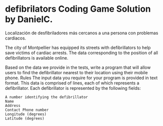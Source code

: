 # defibrilators Coding Game Solution by DanielC.
Localización de desfibriladores más cercanos a una persona con problemas cardiacos.

The city of Montpellier has equipped its streets with defibrillators to help save victims of cardiac arrests. The data corresponding to the position of all defibrillators is available online.

Based on the data we provide in the tests, write a program that will allow users to find the defibrillator nearest to their location using their mobile phone.
  Rules
The input data you require for your program is provided in text format.
This data is comprised of lines, each of which represents a defibrillator. Each defibrillator is represented by the following fields:

    A number identifying the defibrillator
    Name
    Address
    Contact Phone number
    Longitude (degrees)
    Latitude (degrees)
